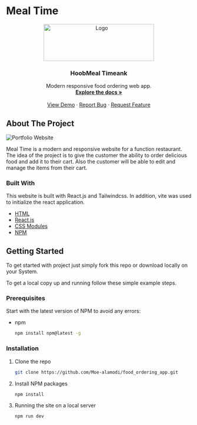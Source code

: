 # Meal Time

<p align="center">
  <a href="https://github.com/Moe-alamodi/food_ordering_app/">
    <img src="./meals-logo.png" alt="Logo" width="300" height="100">
  </a>

  <h3 align="center">HoobMeal Timeank</h3>

  <p align="center">
    Modern responsive food ordering web app.
    <br />
    <a href="#about-the-project"><strong>Explore the docs »</strong></a>
    <br />
    <br />
    <a href="https://github.com/Moe-alamodi/food_ordering_app">View Demo</a>
    ·
    <a href="https://github.com/Moe-alamodi/food_ordering_app/issues">Report Bug</a>
    ·
    <a href=https://github.com/Moe-alamodi/food_ordering_app/issues">Request Feature</a>
  </p>
</p>

<!-- ABOUT THE PROJECT -->

## About The Project

![Portfolio Website](https://i.ibb.co/8cBVP6Z/food-ordering-app.png)

Meal Time is a modern and responsive website for a function restaurant. The idea of the project is to give the customer the ability to order delicious food and add it to their cart. Also the customer will be able to edit and manage the items from their cart.

### Built With

This website is built with React.js and Tailwindcss. In addition, vite was used to initialize the react application.

- [HTML](https://developer.mozilla.org/en-US/docs/Web/HTML)
- [React.js](https://reactjs.org/)
- [CSS Modules](https://programmingwithmosh.com/react/css-modules-react/)
- [NPM](https://www.npmjs.com/)

## Getting Started

To get started with project just simply fork this repo or download locally on your System.

To get a local copy up and running follow these simple example steps.

### Prerequisites

Start with the latest version of NPM to avoid any errors:

- npm
  ```sh
  npm install npm@latest -g
  ```

### Installation

1. Clone the repo
   ```sh
   git clone https://github.com/Moe-alamodi/food_ordering_app.git
   ```
2. Install NPM packages
   ```sh
   npm install
   ```
3. Running the site on a local server
   ```sh
   npm run dev
   ```
